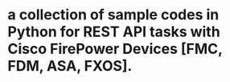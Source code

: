 # a collection of sample codes in Python for REST API tasks with Cisco FirePower Devices [FMC, FDM, ASA, FXOS].
# 
